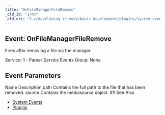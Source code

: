 ```yaml
---
title: "OnFileManagerFileRemove"
_old_id: "1743"
_old_uri: "2.x/developing-in-modx/basic-development/plugins/system-events/onfilemanagerfileremove"
---
```


## Event: OnFileManagerFileRemove

 Fires after removing a file via the manager.

 Service: 1 - Parser Service Events 
 Group: None

## Event Parameters

  Name   Description   path   Contains the full path to the file that has been removed.   source   Contains the mediasource object. ## See Also

- [System Events](https://rtfm.modx.com/revolution/2.x/developing-in-modx/basic-development/plugins/system-events)
- [Plugins](https://rtfm.modx.com/revolution/2.x/developing-in-modx/basic-development/plugins)